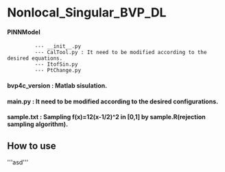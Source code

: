 # Nonlocal_Singular_BVP_DL

#### PINNModel 
             --- __init__.py
             --- CalTool.py : It need to be modified according to the desired equations.
             --- ItofSin.py
             --- PtChange.py 
          
          
#### bvp4c_version : Matlab sisulation.


#### main.py : It need to be modified according to the desired configurations.


#### sample.txt : Sampling f(x)=12(x-1/2)^2 in [0,1] by sample.R(rejection sampling algorithm).



## How to use 
'''asd'''
